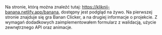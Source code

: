 Na stronie, którą można znaleźć tutaj: https://kliknij-banana.netlify.app/banana, dostępny 
jest podgląd na żywo.
Na pierwszej stronie znajduje się gra Banan Clicker, a na drugiej informacje o projekcie.
Z wymagań dodadkowych zaimplementowałem formularz z walidacją, użycie zewnętrznego API oraz animacje.